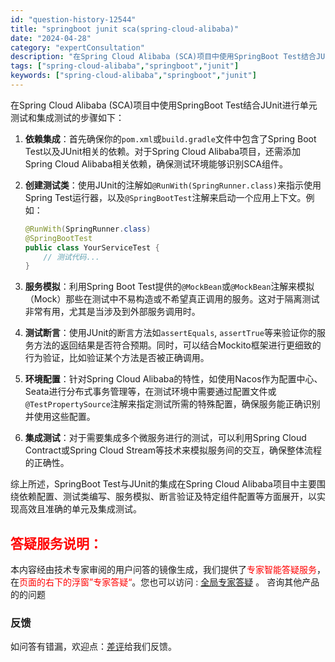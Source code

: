 ```yaml
---
id: "question-history-12544"
title: "springboot junit sca(spring-cloud-alibaba)"
date: "2024-04-28"
category: "expertConsultation"
description: "在Spring Cloud Alibaba (SCA)项目中使用SpringBoot Test结合JUnit进行单元测试和集成测试的步骤如下：1. **依赖集成**：首先确保你的`pom.xml`或`build.gradle`文件中包含了Spring Boot Test以及JUnit相关的依赖。对于"
tags: ["spring-cloud-alibaba","springboot","junit"]
keywords: ["spring-cloud-alibaba","springboot","junit"]
---
```


在Spring Cloud Alibaba (SCA)项目中使用SpringBoot Test结合JUnit进行单元测试和集成测试的步骤如下：

1. **依赖集成**：首先确保你的`pom.xml`或`build.gradle`文件中包含了Spring Boot Test以及JUnit相关的依赖。对于Spring Cloud Alibaba项目，还需添加Spring Cloud Alibaba相关依赖，确保测试环境能够识别SCA组件。

2. **创建测试类**：使用JUnit的注解如`@RunWith(SpringRunner.class)`来指示使用Spring Test运行器，以及`@SpringBootTest`注解来启动一个应用上下文。例如：
   ```java
   @RunWith(SpringRunner.class)
   @SpringBootTest
   public class YourServiceTest {
       // 测试代码...
   }
   ```

3. **服务模拟**：利用Spring Boot Test提供的`@MockBean`或`@MockBean`注解来模拟（Mock）那些在测试中不易构造或不希望真正调用的服务。这对于隔离测试非常有用，尤其是当涉及到外部服务调用时。

4. **测试断言**：使用JUnit的断言方法如`assertEquals`, `assertTrue`等来验证你的服务方法的返回结果是否符合预期。同时，可以结合Mockito框架进行更细致的行为验证，比如验证某个方法是否被正确调用。

5. **环境配置**：针对Spring Cloud Alibaba的特性，如使用Nacos作为配置中心、Seata进行分布式事务管理等，在测试环境中需要通过配置文件或`@TestPropertySource`注解来指定测试所需的特殊配置，确保服务能正确识别并使用这些配置。

6. **集成测试**：对于需要集成多个微服务进行的测试，可以利用Spring Cloud Contract或Spring Cloud Stream等技术来模拟服务间的交互，确保整体流程的正确性。

综上所述，SpringBoot Test与JUnit的集成在Spring Cloud Alibaba项目中主要围绕依赖配置、测试类编写、服务模拟、断言验证及特定组件配置等方面展开，以实现高效且准确的单元及集成测试。
## <font color="#FF0000">答疑服务说明：</font> 

本内容经由技术专家审阅的用户问答的镜像生成，我们提供了<font color="#FF0000">专家智能答疑服务</font>，在<font color="#FF0000">页面的右下的浮窗”专家答疑“</font>。您也可以访问 : [全局专家答疑](https://opensource.alibaba.com/chatBot) 。 咨询其他产品的的问题

### 反馈
如问答有错漏，欢迎点：[差评](https://ai.nacos.io/user/feedbackByEnhancerGradePOJOID?enhancerGradePOJOId=12637)给我们反馈。
